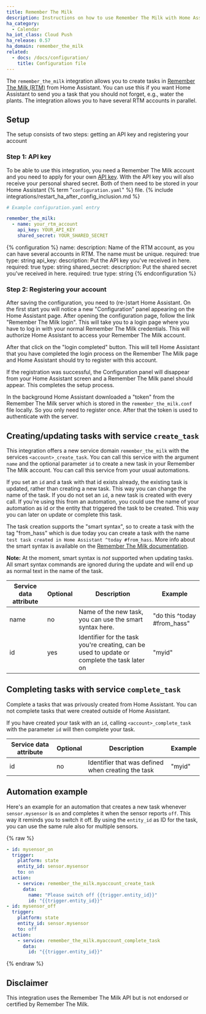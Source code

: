 ```yaml
---
title: Remember The Milk
description: Instructions on how to use Remember The Milk with Home Assistant.
ha_category:
  - Calendar
ha_iot_class: Cloud Push
ha_release: 0.57
ha_domain: remember_the_milk
related:
  - docs: /docs/configuration/
    title: Configuration file
---
```


The `remember_the_milk` integration allows you to create tasks in [Remember The Milk (RTM)](https://www.rememberthemilk.com) from Home Assistant. You can use this if you want Home Assistant to send you a task that you should not forget, e.g., water the plants. The integration allows you to have several RTM accounts in parallel.

## Setup

The setup consists of two steps: getting an API key and registering your account

### Step 1: API key

To be able to use this integration, you need a Remember The Milk account and you need to apply for your own [API key](https://www.rememberthemilk.com/services/api/keys.rtm). With the API key you will also receive your personal shared secret. Both of them need to be stored in your Home Assistant {% term "`configuration.yaml`" %} file.
{% include integrations/restart_ha_after_config_inclusion.md %}

```yaml
# Example configuration.yaml entry

remember_the_milk:
  - name: your_rtm_account
    api_key: YOUR_API_KEY
    shared_secret: YOUR_SHARED_SECRET

```

{% configuration %}
  name:
    description: Name of the RTM account, as you can have several accounts in RTM. The name must be unique.
    required: true
    type: string
  api_key:
    description: Put the API key you've received in here.
    required: true
    type: string
  shared_secret:
    description: Put the shared secret you've received in here.
    required: true
    type: string
{% endconfiguration %}

### Step 2: Registering your account

After saving the configuration, you need to (re-)start Home Assistant. On the first start you will notice a new "Configuration" panel appearing on the Home Assistant page. After opening the configuration page, follow the link "Remember The Milk login". This will take you to a login page where you have to log in with your normal Remember The Milk credentials. This will authorize Home Assistant to access your Remember The Milk account.

After that click on the "login completed" button. This will tell Home Assistant that you have completed the login process on the Remember The Milk page and Home Assistant should try to register with this account.

If the registration was successful, the Configuration panel will disappear from your Home Assistant screen and a Remember The Milk panel should appear. This completes the setup process.

In the background Home Assistant downloaded a "token" from the Remember The Milk server which is stored in the `remember_the_milk.conf` file locally. So you only need to register once. After that the token is used to authenticate with the server.

## Creating/updating tasks with service `create_task`

This integration offers a new service domain `remember_the_milk` with the services `<account>_create_task`. You can call this service with the argument `name` and the optional parameter `id` to create a new task in your Remember The Milk account. You can call this service from your usual automations.

If you set an `id` and a task with that id exists already, the existing task is updated, rather than creating a new task. This way you can change the name of the task. If you do not set an `id`, a new task is created with every call. If you're using this from an automation, you could use the name of your automation as id or the entity that triggered the task to be created. This way you can later on update or complete this task.

The task creation supports the "smart syntax", so to create a task with the tag "from_hass" which is due today you can create a task with the name `test task created in Home Assistant ^today #from_hass`. More info about the smart syntax is available on the [Remember The Milk documentation](https://www.rememberthemilk.com/help/answer/basics-smartadd-howdoiuse).

**Note:**
At the moment, smart syntax is *not* supported when updating tasks. All smart syntax commands are ignored during the update and will end up as normal text in the name of the task.

| Service data attribute | Optional | Description                                                                                  | Example                     |
| ---------------------- | -------- | -------------------------------------------------------------------------------------------- | --------------------------- |
| name                   | no       | Name of the new task, you can use the smart syntax here.                                     | "do this ^today #from_hass" |
| id                     | yes      | Identifier for the task you're creating, can be used to update or complete the task later on | "myid"                      |

## Completing tasks with service `complete_task`

Complete a tasks that was privously created from Home Assistant. You can not complete tasks that were created outside of Home Assistant.

If you have created your task with an `id`, calling `<account>_complete_task` with the parameter `id` will then complete your task.

| Service data attribute | Optional | Description                                        | Example |
| ---------------------- | -------- | -------------------------------------------------- | ------- |
| id                     | no       | Identifier that was defined when creating the task | "myid"  |

## Automation example

Here's an example for an automation that creates a new task whenever `sensor.mysensor` is `on` and completes it when the sensor reports `off`. This way it reminds you to switch it off. By using the `entity_id` as ID for the task, you can use the same rule also for multiple sensors.

{% raw %}

```yaml
- id: mysensor_on
  trigger:
    platform: state
    entity_id: sensor.mysensor
    to: on
  action:
    - service: remember_the_milk.myaccount_create_task
      data:
        name: "Please switch off {{trigger.entity_id}}"
        id: "{{trigger.entity_id}}"
- id: mysensor_off
  trigger:
    platform: state
    entity_id: sensor.mysensor
    to: off
  action:
    - service: remember_the_milk.myaccount_complete_task
      data:
        id: "{{trigger.entity_id}}"
```

{% endraw %}

## Disclaimer

This integration uses the Remember The Milk API but is not endorsed or certified by Remember The Milk.

